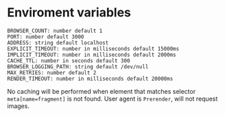 # Enviroment variables

```
BROWSER_COUNT: number default 1
PORT: number default 3000
ADDRESS: string default localhost
EXPLICIT_TIMEOUT: number in milliseconds default 15000ms
IMPLICIT_TIMEOUT: number in milliseconds default 2000ms
CACHE_TTL: number in seconds default 300
BROWSER_LOGGING_PATH: string default /dev/null
MAX_RETRIES: number default 2
RENDER_TIMEOUT: number in milliseconds default 20000ms
```

No caching will be performed when element that matches selector `meta[name=fragment]` is not found.
User agent is `Prerender`, will not request images.
